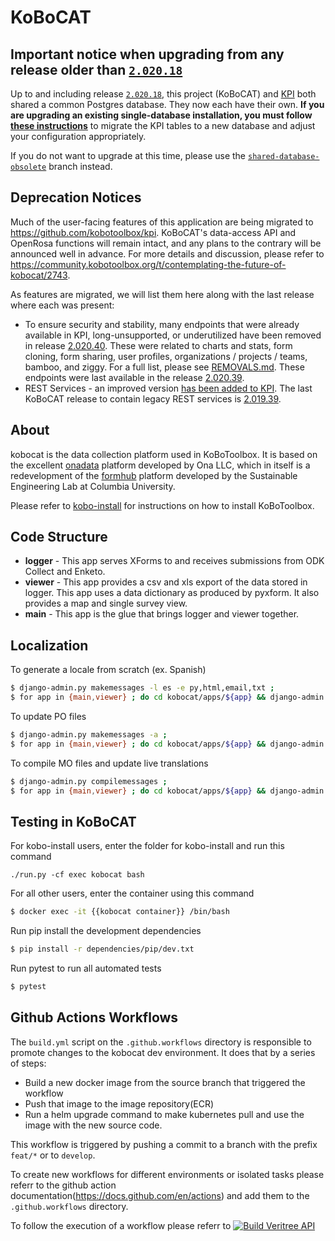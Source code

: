# KoBoCAT

## Important notice when upgrading from any release older than [`2.020.18`](https://github.com/kobotoolbox/kobocat/releases/tag/2.020.18)

Up to and including release [`2.020.18`](https://github.com/kobotoolbox/kobocat/releases/tag/2.020.18), this project (KoBoCAT) and [KPI](https://github.com/kobotoolbox/kpi) both shared a common Postgres database. They now each have their own. **If you are upgrading an existing single-database installation, you must follow [these instructions](https://community.kobotoolbox.org/t/upgrading-to-separate-databases-for-kpi-and-kobocat/7202)** to migrate the KPI tables to a new database and adjust your configuration appropriately.

If you do not want to upgrade at this time, please use the [`shared-database-obsolete`](https://github.com/kobotoolbox/kobocat/tree/shared-database-obsolete) branch instead.

## Deprecation Notices

Much of the user-facing features of this application are being migrated
to <https://github.com/kobotoolbox/kpi>. KoBoCAT's data-access API and
OpenRosa functions will remain intact, and any plans to the contrary
will be announced well in advance. For more details and discussion,
please refer to
<https://community.kobotoolbox.org/t/contemplating-the-future-of-kobocat/2743>.

As features are migrated, we will list them here along with the last
release where each was present:

- To ensure security and stability, many endpoints that were already
  available in KPI, long-unsupported, or underutilized have been removed in
  release
  [2.020.40](https://github.com/kobotoolbox/kobocat/releases/tag/2.020.40).
  These were related to charts and stats, form cloning, form sharing, user
  profiles, organizations / projects / teams, bamboo, and ziggy. For a full
  list, please see [REMOVALS.md](REMOVALS.md). These endpoints were last
  available in the release
  [2.020.39](https://github.com/kobotoolbox/kobocat/releases/tag/2.020.39).
- REST Services - an improved version [has been added to
  KPI](https://github.com/kobotoolbox/kpi/pull/1864). The last KoBoCAT
  release to contain legacy REST services is
  [2.019.39](https://github.com/kobotoolbox/kobocat/releases/tag/2.019.39).

## About

kobocat is the data collection platform used in KoBoToolbox. It is based
on the excellent [onadata](http://github.com/onaio/onadata) platform
developed by Ona LLC, which in itself is a redevelopment of the
[formhub](http://github.com/SEL-Columbia/formhub) platform developed by
the Sustainable Engineering Lab at Columbia University.

Please refer to
[kobo-install](https://github.com/kobotoolbox/kobo-install) for
instructions on how to install KoBoToolbox.

## Code Structure

- **logger** - This app serves XForms to and receives submissions from
  ODK Collect and Enketo.
- **viewer** - This app provides a csv and xls export of the data
  stored in logger. This app uses a data dictionary as produced by
  pyxform. It also provides a map and single survey view.
- **main** - This app is the glue that brings logger and viewer
  together.

## Localization

To generate a locale from scratch (ex. Spanish)

```sh
$ django-admin.py makemessages -l es -e py,html,email,txt ;
$ for app in {main,viewer} ; do cd kobocat/apps/${app} && django-admin.py makemessages -d djangojs -l es && cd - ; done
```

To update PO files

```sh
$ django-admin.py makemessages -a ;
$ for app in {main,viewer} ; do cd kobocat/apps/${app} && django-admin.py makemessages -d djangojs -a && cd - ; done
```

To compile MO files and update live translations

```sh
$ django-admin.py compilemessages ;
$ for app in {main,viewer} ; do cd kobocat/apps/${app} && django-admin.py compilemessages && cd - ; done
```

## Testing in KoBoCAT

For kobo-install users, enter the folder for kobo-install and run this command

```
./run.py -cf exec kobocat bash
```

For all other users, enter the container using this command

```sh
$ docker exec -it {{kobocat container}} /bin/bash
```

Run pip install the development dependencies

``` sh
$ pip install -r dependencies/pip/dev.txt
```

Run pytest to run all automated tests

```sh
$ pytest
```

## Github Actions Workflows

The `build.yml` script on the `.github.workflows` directory is responsible to promote changes to the kobocat dev environment. It does that by a series of steps:

- Build a new docker image from the source branch that triggered the workflow
- Push that image to the image repository(ECR)
- Run a helm upgrade command to make kubernetes pull and use the image with the new source code.

This workflow is triggered by pushing a commit to a branch with the prefix `feat/*` or to `develop`.

To create new workflows for different environments or isolated tasks please referr to the github action documentation(https://docs.github.com/en/actions) and add them to the `.github.workflows` directory.

To follow the execution of a workflow please referr to
[![Build Veritree API](https://github.com/tentree-org/veritree-toolbox/actions/workflows/dev.yml/badge.svg)](https://github.com/tentree-org/veritree-toolbox/actions/workflows/dev.yml)
